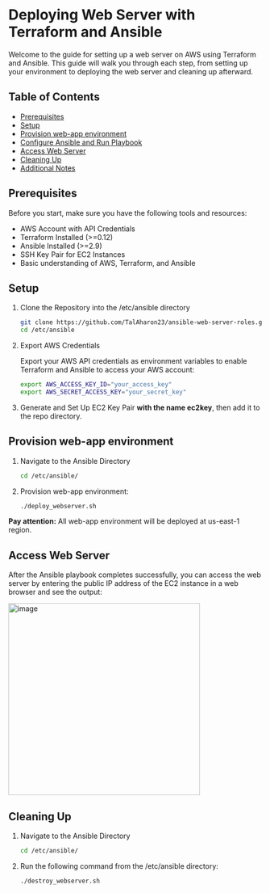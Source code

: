 # Deploying Web Server with Terraform and Ansible

Welcome to the guide for setting up a web server on AWS using Terraform and Ansible. This guide will walk you through each step, from setting up your environment to deploying the web server and cleaning up afterward.

## Table of Contents

- [Prerequisites](#prerequisites)
- [Setup](#setup)
- [Provision web-app environment](#Provision-web-app-environment)
- [Configure Ansible and Run Playbook](#configure-ansible-and-run-playbook)
- [Access Web Server](#access-web-server)
- [Cleaning Up](#cleaning-up)
- [Additional Notes](#additional-notes)

## Prerequisites

Before you start, make sure you have the following tools and resources:

- AWS Account with API Credentials
- Terraform Installed (>=0.12)
- Ansible Installed (>=2.9)
- SSH Key Pair for EC2 Instances
- Basic understanding of AWS, Terraform, and Ansible

## Setup

1. Clone the Repository into the /etc/ansible directory

   ```bash
   git clone https://github.com/TalAharon23/ansible-web-server-roles.git /etc/ansible
   cd /etc/ansible
   ```

2. Export AWS Credentials

    Export your AWS API credentials as environment variables to enable Terraform and Ansible to access your AWS account:
    ```bash
    export AWS_ACCESS_KEY_ID="your_access_key"
    export AWS_SECRET_ACCESS_KEY="your_secret_key"
    ```

3. Generate and Set Up EC2 Key Pair **with the name ec2key**, then add it to the repo directory.


## Provision web-app environment

1. Navigate to the Ansible Directory

   ```bash
   cd /etc/ansible/
   ```

2. Provision web-app environment:

   ```bash
   ./deploy_webserver.sh
   ```

**Pay attention:** All web-app environment will be deployed at us-east-1 region. 

## Access Web Server

After the Ansible playbook completes successfully, you can access the web server by entering the public IP address of the EC2 instance in a web browser and see the output:


<img width="380" alt="image" src="https://github.com/TalAharon23/ansible-web-server-roles/assets/82831070/89d08baa-227c-4f40-8ade-2524baff3b0d">


## Cleaning Up
1. Navigate to the Ansible Directory

   ```bash
   cd /etc/ansible/
   ```
   
2. Run the following command from the /etc/ansible directory:

   ```bash
   ./destroy_webserver.sh
   ```
